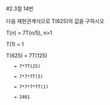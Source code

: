 #2.3절 14번

다음 재현관계식으로 T(625)의 값을 구하시오

T(n) = 7T(n/5), n>1

T(1) = 1


T(625) = 7T(125)

       = 7*7T(25)
       
       = 7*7*7T(5)
       
       = 7*7*7*7T(1)
       
       = 2401
